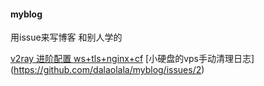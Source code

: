 #### myblog
用issue来写博客 和别人学的


[v2ray 进阶配置 ws+tls+nginx+cf](https://github.com/dalaolala/myblog/issues/1)
[小硬盘的vps手动清理日志] (https://github.com/dalaolala/myblog/issues/2)
